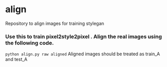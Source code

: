 # align
Repository to align images for training stylegan

### Use this to train pixel2style2pixel . Align the real images using the following code.

`python align.py raw aligned`
Aligned images should be treated as train_A and test_A

